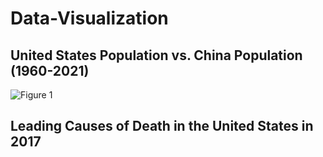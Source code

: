 # Data-Visualization

## United States Population vs. China Population (1960-2021)
<img src="/Users/stephanie/Desktop/CSCI040/Figure_1.png" alt="Figure 1" title="Figure 1">



## Leading Causes of Death in the United States in 2017
